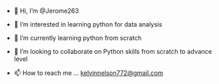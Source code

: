 - 👋 Hi, I’m @Jerome263
- 👀 I’m interested in learning python for data analysis 
- 🌱 I’m currently learning python from scratch 
- 💞️ I’m looking to collaborate on Python skills from scratch to advance level 

- 📫 How to reach me ... kelvinnelson772@gmail.com

<!---
Jerome263/Jerome263 is a ✨ special ✨ repository because its `README.md` (this file) appears on your GitHub profile.
You can click the Preview link to take a look at your changes.
--->
